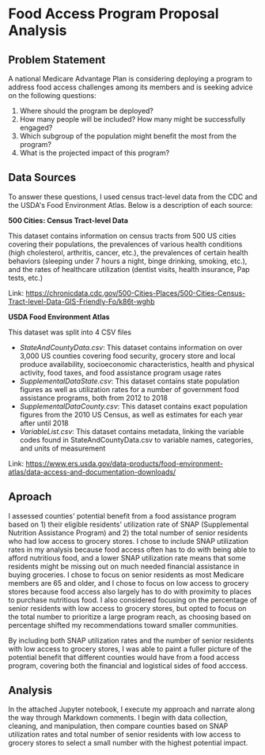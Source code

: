 # Food Access Program Proposal Analysis

## Problem Statement

A national Medicare Advantage Plan is considering deploying a program to address food access challenges among its members and is seeking advice on the following questions: 

1) Where should the program be deployed?
2) How many people will be included? How many might be successfully engaged?
3) Which subgroup of the population might benefit the most from the program?
4) What is the projected impact of this program?

## Data Sources 
To answer these questions, I used census tract-level data from the CDC and the USDA's Food Environment Atlas. Below is a description of each source: 

**500 Cities: Census Tract-level Data**

This dataset contains information on census tracts from 500 US cities covering their populations, the prevalences of various health conditions (high cholesterol, arthritis, cancer, etc.), the prevalences of certain health behaviors (sleeping under 7 hours a night, binge drinking, smoking, etc.), and the rates of healthcare utilization (dentist visits, health insurance, Pap tests, etc.)  

Link: https://chronicdata.cdc.gov/500-Cities-Places/500-Cities-Census-Tract-level-Data-GIS-Friendly-Fo/k86t-wghb

**USDA Food Environment Atlas**

This dataset was split into 4 CSV files  
* _StateAndCountyData.csv_: This dataset contains information on over 3,000 US counties covering food security, grocery store and local produce availability, socioeconomic characteristics, health and physical activity, food taxes, and food assistance program usage rates
* _SupplementalDataState.csv_: This dataset contains state population figures as well as utilization rates for a number of government food assistance programs, both from 2012 to 2018
* _SupplementalDataCounty.csv_: This dataset contains exact population figures from the 2010 US Census, as well as estimates for each year after until 2018
* _VariableList.csv_: This dataset contains metadata, linking the variable codes found in StateAndCountyData.csv to variable names, categories, and units of measurement  

Link: https://www.ers.usda.gov/data-products/food-environment-atlas/data-access-and-documentation-downloads/

## Aproach 
I assessed counties' potential benefit from a food assistance program based on 1) their eligible residents' utilization rate of SNAP (Supplemental Nutrition Assistance Program) and 2) the total number of senior residents who had low access to grocery stores. I chose to include SNAP utilization rates in my analysis because food access often has to do with being able to afford nutritious food, and a lower SNAP utilization rate means that some residents might be missing out on much needed financial assistance in buying groceries. I chose to focus on senior residents as most Medicare members are 65 and older, and I chose to focus on low access to grocery stores because food access also largely has to do with proximity to places to purchase nutritious food. I also considered focusing on the percentage of senior residents with low access to grocery stores, but opted to focus on the total number to prioritize a large program reach, as choosing based on percentage shifted my recommendations toward smaller communities. 

By including both SNAP utilization rates and the number of senior residents with low access to grocery stores, I was able to paint a fuller picture of the potential benefit that different counties would have from a food access program, covering both the financial and logistical sides of food acccess. 

## Analysis
In the attached Jupyter notebook, I execute my approach and narrate along the way through Markdown comments. I begin with data collection, cleaning, and manipulation, then compare counties based on SNAP utilization rates and total number of senior residents with low access to grocery stores to select a small number with the highest potential impact. 

